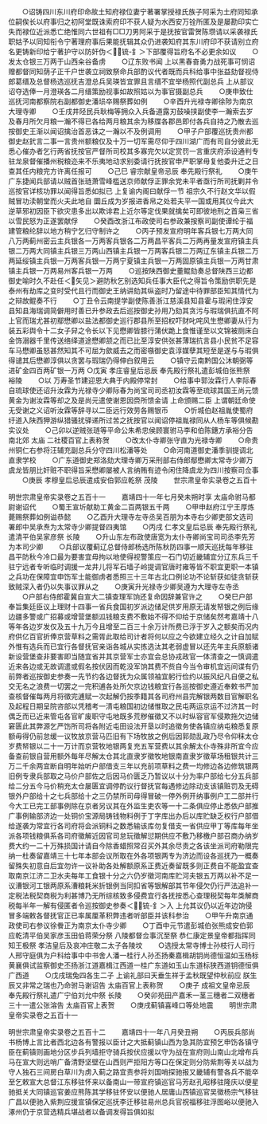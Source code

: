 <!-- { "loadSidebar": true } -->
　　○诏铸四川东川府印命故土知府禄位妻宁著署掌授禄氏族子阿采为土府同知承位嗣俟长以府事归之初阿堂既诛索府印不获人疑为水西安万铨所匿及是屡勘印实亡失而禄位近派悉亡绝惟同六世祖有□□刀男阿采于是抚按官雷贺陈瓒请以采袭禄氏职姑予以同知衔令宁著理府事后果能抚辑其众仍进袭知府其东川府印不获请别立府名更铸新印给宁著护守以防奸伪＜锍-釒＞下部覆得旨府名不必更余如议
　　○发太仓银三万两于山西籴谷备虏
　　○辽东败书闻  上以黑春奋勇力战死事可悯诏赠都督同知荫子正千户世袭立祠致祭命兵部酌议代者既而兵科给事中张益劾督视侍郎葛缙及总督杨选巡抚吉澄总兵吴瑛皆宜罪且言缙不宜举杨照代副总兵  上从部议诏夺选俸一月澄瑛各二月缙策励视事如故照姑以为事官摄副总兵
　　○庚申致仕巡抚河南都察院右副都御史潘埙卒赐祭葬如例
　　○辛酉升光禄寺卿徐陟为南京大理寺卿
　　○壬戌井陉民兵耿梅等拥众入兵备道露刃鼓噪挟副使李一瀚索去岁及春月所欠月粮一瀚不得已各给两月粮其余为移牒各郡邑即付各兵自持之乃散去巡按御史王渐以闻诏擒治首恶诛之一瀚以不及例调用
　　○甲子户部覆巡抚贵州都御史赵釴言二事一言贵州额粮仅及十万一切军需尽仰于四川湖广而有司自分彼此无悉心催办者乞行两省抚按官严督所司校其多寡完欠以定赏罚一言重庆府添设通判专驻龙泉督催播州税粮迩来不乐夷地动求别委请行抚按官申严职掌毋复他委升迁之日查其任内粮完方许离任报可
　　○己巳  睿宗献皇帝忌辰  奉先殿行祭礼
　　○庚午广东捷闻兵部请以贼首张琏萧雪峰槛送京师献俘正罪余党未平者亟行所司抚剿并令巡按官详核功罪以闻得旨悉如拟已  上复谕内阁曰献俘一节  祖宗久不行赵文华以假贼冒功渎朝堂而火夫此地自  圜丘成为岁报进香帛之处若夫平一国或用其仪今此大逆草邪初因臣下欲灾患多出以欺诽君上近尔等定伐果就擒矣可即彼地刑之首枭三省以雪民怒为正遂罢献俘
　　○癸酉改浙江布政使司右参政兼按察司副使谭纶于福建管粮纶辞以地方稍宁乞归守制许之
　　○丙子预发宣府明年客兵银七万两大同八万两蓟州密云主兵银各一万两客兵银各二万两昌平客兵二万两再量发宣府镇主兵银二万两大同镇主兵银三万两山西镇主兵银一万两客兵银二万两辽东镇主兵银二万两延绥镇主兵银一万两客兵银一万两宁夏镇主兵银一万两固原镇主兵银一万两甘肃镇主兵银一万两易州客兵银一万两
　　○巡按陕西御史董鲲劾奏总督陕西三边都御史喻时久不赴任＜矢见＞避防秋乞别选知兵任事大臣代之得旨令策励供职先是泰州有劫库之变时受代且行而御史王纳讲劾其纵盗时乃留途中待罪部臣知其情代为之辩故鲲奏不行
　　○丁丑令云南提学副使陈善浙江慈溪县知县霍与瑕闲住淳安县知县海瑞调简僻用时善已升参政去后巡按御史孙用乃劾其贪污与瑕瑞俱抗直不阿上官而瑞尤甚初鄢懋卿以盐法都御史巡行郡县所至招权吓财叱咤风生懋卿妻从行为装五彩舆令十二女子舁之令长以下见懋卿皆膝行蒲伏跪上食惟谨至以文锦被厕床白金饰溺器千里传送络绎道途懋卿颔之而已比至淳安供张甚薄瑞抗言县小民贫不足容车马懋卿虽怒甚然知其不可屈为歛威去之而密嗾御史袁淳媒孽其短至是遂与与瑕俱得谴其后懋卿淳俱以贪罢与瑕瑞仍得伸白叙用云
　　○镇守云南黔国公沐朝弼等进矿金四百两矿银一万两
○戊寅  孝庄睿皇后忌辰  奉先殿行祭礼遣彭城伯张熊祭  裕陵
　　○以  万寿圣节建迎恩大典于内殿停常封
　　○给事中郭汝霖行人李际春自琉球使还诏升汝霖为光禄寺少卿际春为尚宝司司丞初汝霖等至琉球其国王尚元馈黄金为谢汝霖等却之及是尚元遣使谢恩因赍所馈金请  上命颁赐二臣  上谓朝廷命使无受谢之义诏听汝霖等辞寻以二臣远行效劳各赐银币
　　○忻城伯赵祖胤使蜀府纡道入陕西狎游纵猎骚扰驿递所过苦之抚按官以闻诏停祖胤禄同从人杨车等俱候勘实议处
　　○己卯以逆贼张琏等平命公朱希忠侯顾寰驸马李和伯陈鏸方承裕分告  南北郊  太庙  二社稷百官上表称贺
　　○改太仆寺卿张守直为光禄寺卿
　　○命贵州铜仁右参将汪辅充副总兵分守四川松潘等处
　　○命河南道御史潘季驯提调北直隶学校
　　○广东道御史郑洛劾大理寺卿万采刑部右侍郎鄢懋卿太常寺少卿万虞龙皆朋比奸赃不职得旨采懋卿屡被人言纳贿有迹令闲住降虞龙为四川按察司佥事
　　○庚辰  孝穆皇后忌辰遣成安伯郭应乾祭  茂陵
　　世宗肃皇帝实录卷之五百十



明世宗肃皇帝实录卷之五百十一
　　嘉靖四十一年七月癸未朔时享  太庙命驸马都尉谢诏代
　　○蜀王宣圻献助工黄金二百两银五千两
　　○甲申赵府江宁王厚炼薨赐祭葬如例谥恭懿
　　○乙酉升大理寺左寺丞吴百朋为本寺右少卿吏部文选司署郎中吴承焘为太常寺少卿提督四夷馆
　　○丙戌  仁孝文皇后忌辰  奉先殿行祭礼遣清平伯吴家彦祭  长陵
　　○升山东左布政使唐宽为太仆寺卿尚宝司司丞李先芳为本司少卿
　　○兵部议覆蓟辽总督侍郎杨选所陈秋防四事一顺天巡抚每年移驻昌平防秋今冷口最为要害宜毋拘以地使得视警策应一石门切近畿辅宜分辽东兵三千驻宁远者专听临时调援一龙井儿将军石墙子岭提调官唐时雍等皆不职宜更职一本镇之兵功在保障宜申饬军士能御虏者悉照三十三年古北口例论功不论斩获如徒贪斩获致贼深入者仍以失事议罪从之
　　○庚寅升光禄寺少卿吴遵为大理寺左寺丞
　　○户部右侍郎霍冀自宣大二镇查理军饷还复命因辞兼官许之
　　○癸巳户部奉旨集廷臣议上理财十四事一省兵食国初岁派边储足供岁用原无请发帑银之例后缘边疆多警或广招募或增营堡额泒钱粮支费不敷始不得不仰给于京储矣然考嘉靖十八等年各边岁发仅及五十九万今且增至二百三十余万计所费已浮于岁入之额矣而况内府供亿百官折俸京营草料之需胥此取给司计者将何以应之今欲建立经久之计自加赋外惟有选兵而已宜行各督抚官亲诣各城从实拣选汰其老弱虚冒以还先年主兵原额诸新设营堡查非要害即当随宜省并其京营军士亦宜会总协戎政官一体清查之一慎调遣近来各边或无故调遣或假名按伏因而乾没军饷其费不赀自今当令审机宜远间谍有仍前弊者巡按御史参奏一先节约各边督抚为众属领袖宜躬行俭约以振风纪凡自便之私交无名之浪费一切罢之一完积逋各处所欠京边钱粮宜行各巡按御史遵近奉敕书严加查核督催每两月将徵完逋赋一次起解仍按季籍其各司府州县完解银两数目官解职名及起程日期呈院咨部以凭稽考一清屯粮国初边储惟取之民屯两运京运不过济其一时偶乏而已近来管屯各官旷废职守屯地既多荒秽催徵又不以时纵容官军侵欺拖欠边储窘匮此其弊源乞严饬所司将各附近屯田设法开垦以时追徵务使各镇应纳屯粮悉复原额毋得仍前怠缓一议牧放京营马匹旧有下场牧放之例后因郭勋乱政乃尽令仰秣太仓岁费帑银以二十一万计而京营牧地银两复充五军营费以其余解太仆寺殊非所宜今应备查前银自营用额外每年尽解太仓其北直隶岁徵牧地银南直隶岁徵草场租银共计三万二千余两宜断自明年始听户部借支三年以充前项草料之费一均修边各边修筑银两旧例专隶兵部取之马价户部佐之后因马价匮乏乃暂议以十分为率户部给七分五兵部给二分五今马价稍充太仓屡匮宜调停酌议行督抚官每遇修边除动支该镇赃罚及无碍银外户部给十之七兵部给十之三仍禁所司毋得冒破一停外例开纳事例户工二部并行今大工已完工部事例除在京者另议其在外监生吏农等一十二条俱应停止悉依户部推广事例输部济边一处铜价宝源局铸钱物料例于丁字库出办后以库贮缺乏权行户部借给遂袭为常宜行各司府将会派铜料之数悉输该库勿复借支一省供应甲丁等库每年坐派各项钱粮俱系各司府徵解近因官司怠玩徵解愆期供应不敷乃移檄户部召商办纳岁费大约一二十万殊损国计请自今除香蜡照常召买外其余尽责之各该坐派司府勒限完纳一杜奏留嘉靖三十七年本部会议所取在外各项银两专为济边而设各巡抚乃一概奏留殊失初意自后宜勿许一议补助各处解额原系正费近奏留既多则正费自不能盈宜查取南京江济二卫水夫每年工食银十分之六仍岁徵河南库贮河夫银五万两以补不足一议漕银河工银两原系漕粮耗米折银例当同扣省等银解部其节年侵欠仍行严法追补一定税法税契商税为利甚博乃无所综核致多侵费宜行各抚按悉心查理税契每年类解商税每半年一解有侵匿者令巡按御史参奏＜锍-釒＞入  上允其议仍以近年边饷侵冒多端敕各督抚官正已率属厘革积弊违者听部臣并该科参治
　　○甲午升南京通政使司右参议徐餋正为南京太仆寺少卿
　　○丁酉中元节遣彭城伯张熊成安伯郭应乾清平伯吴家彦玉田伯蒋荣分祭  八陵都督佥事沉至祭  恭仁康定景皇帝都指挥同知王极祭  孝洁皇后及哀冲庄敬二太子各陵坟
　　○选授太常寺博士孙枝行人司行人邢守庭俱为户科给事中中书舍人潘一桂行人孙丕扬秦嘉楫胡钥尚德恒温如玉杨标黄襄俱试监察御史丕扬浙江道嘉楫江西道一桂广东道如玉山东道标狭西道钥德恒俱广西道
　　○戊戌瑞兔四各生二子  上谕礼部曰天垂生祥于孟秋既望仲秋前应  朕生辰又非常之瑞也乃命驸马谢诏告  太庙百官上表称贺
　　○庚子  成祖文皇帝忌辰  奉先殿行祭礼遣广宁伯刘允中祭  长陵
　　○癸卯苑田产嘉禾一茎三穗者二双穗者三十一遣公张溶告  太庙百官上表贺
　　○庚戌蓟镇喜峰口等处地震
　　明世宗肃皇帝实录卷之五百十一


明世宗肃皇帝实录卷之五百十二
　　嘉靖四十一年八月癸丑朔
　　○丙辰兵部尚书杨博上言比者西北边各有警报以臣计之大抵蓟镇山西为急其防宜预乞申饬各镇守臣在蓟镇则画地分区步兵列墙拒守骑兵按伏应援以守为战在宣府则山南山北增布兵马在宣大则远哨广备清野坚壁在山西则严拒阳方等口在保定则分防紫荆等关以战为守人独石三间房白草川为虏入蓟之路宜责参将刘国哨探驰报又畿辅有警各兵不能卒至乞敕宣大总督江东移驻怀来以备南山一带宣府镇巡官马芳赵孔昭移驻隆庆以便星驰抵关大同镇巡官姜应熊陈其学移驻怀安以便驰人居庸山西镇巡官吴徵杨宗气移驻广昌以便驰入紫荆应援宣镇保定巡抚李迁移驻易州总兵官祝福移驻浮图峪以便驰入涿州仍于京营选精兵堪战者以备调发得旨俱如拟
